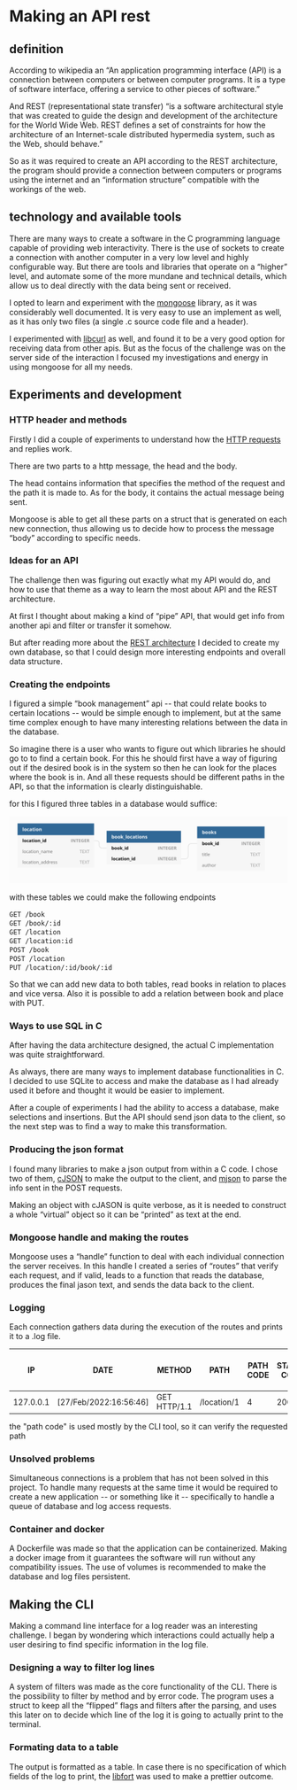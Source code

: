 # Making an API rest
## definition
According to wikipedia an “An application programming interface (API) is a connection between computers or between computer programs. It is a type of software interface, offering a service to other pieces of software.”

And REST (representational state transfer) “is a software architectural style that was created to guide the design and development of the architecture for the World Wide Web. REST defines a set of constraints for how the architecture of an Internet-scale distributed hypermedia system, such as the Web, should behave.”

So as it was required to create an API according to the REST architecture, the program should provide a connection between computers or programs using the internet and an “information structure” compatible with the workings of the web.

## technology and available tools
There are many ways to create a software in the C programming language capable of providing web interactivity.  There is the use of sockets to create a connection with another computer in a very low level and highly configurable way. But there are tools and libraries that operate on a “higher” level, and automate some of the more mundane and technical details, which allow us to deal directly with the data being sent or received.

I opted to learn and experiment with the [mongoose](https://mongoose.ws/) library, as it was considerably well documented. It is very easy to use an implement as well, as it has only two files (a single .c source code file and a header).

I experimented with [libcurl](https://curl.se/libcurl/c/) as well, and found it to be a very good option for receiving data from other apis. But as the focus of the challenge was on the server side of the interaction I focused my investigations and energy in using mongoose for all my needs.

## Experiments and development
### HTTP header and methods
Firstly I did a couple of experiments to understand how the [HTTP requests](https://developer.mozilla.org/en-US/docs/Web/HTTP/Messages) and replies work.

There are two parts to a http message, the head and the body.

The head contains information that specifies the method of the request and the path it is made to. As for the body, it contains the actual message being sent.

Mongoose is able to get all these parts on a struct that is generated on each new connection, thus  allowing us to decide how to process the message “body” according to specific needs.


### Ideas for an API
The challenge then was figuring out exactly what my API would do, and how to use that theme as a way to learn the most about API and the REST architecture.

At first I thought about making a kind of “pipe” API, that would get info from another api and filter or transfer it somehow.

But after reading more about the [REST architecture](https://restfulapi.net/rest-api-design-tutorial-with-example/) I decided to create my own database, so that I could design more interesting endpoints and overall data structure.

### Creating the endpoints
I figured a simple “book management” api -- that could relate books to certain locations -- would be simple enough to implement, but at the same time complex enough to have many interesting relations between the data in the database.

So imagine there is a user who wants to figure out which libraries he should go to to find a certain book. For this he should first have a way of figuring out if the desired book is in the system so   then he can look for the places where the book is in. And all these requests should be different paths in the API, so that the information is clearly distinguishable.

for this I figured three tables in a database would suffice:

![db_scheme](./docs/db_scheme.png)

with these tables we could make the following endpoints

	GET /book
	GET /book/:id
	GET /location
	GET /location:id
	POST /book
	POST /location
	PUT /location/:id/book/:id

So that we can add new data to both tables, read books in relation to places and vice versa. Also it is possible to add a relation between book and place with PUT.

### Ways to use SQL in C

After having the data architecture designed, the actual C implementation was quite straightforward.

As always, there are many ways to implement database functionalities in C. I decided to use SQLite to access and make the database as I had already used it before and thought it would be easier to implement.

After a couple of experiments I had the ability to access a database, make selections and insertions. But the API should send json data to the client, so the next step was to find a way to make this transformation.


### Producing the json format
I found many libraries to make a json output from within a C code. I chose two of them, [cJSON](https://github.com/DaveGamble/cJSON) to make the output to the client, and [mjson](https://github.com/cesanta/mjson) to parse the info sent in the POST requests.

Making an object with cJASON is quite verbose, as it is needed to construct a whole “virtual” object so it can be “printed” as text at the end.

### Mongoose handle and making the routes
Mongoose uses a “handle” function to deal with each individual connection the server receives. In this handle I created a series of “routes” that verify each request, and if valid, leads to a function that reads the database, produces the final jason text, and sends the data back to the client.

### Logging
Each connection gathers data during the execution of the routes and prints it to a .log file.

| IP        | DATE                   | METHOD       | PATH        | PATH CODE | STATUS CODE | DATA SENT IN BYTES |
|-----------|------------------------|--------------|-------------|-----------|-------------|--------------------|
| 127.0.0.1 | [27/Feb/2022:16:56:46] | GET HTTP/1.1 | /location/1 | 4         | 200         | 149                |

the "path code" is used mostly by the CLI tool, so it can verify the requested path

### Unsolved problems
Simultaneous connections is a problem that has not been solved in this project. To handle many requests at the same time it would be required to create a new application -- or something like it -- specifically to handle a queue of database and log access requests.

### Container and docker
A Dockerfile was made so that the application can be containerized. Making a docker image from it guarantees the software will run without any compatibility issues. The use of volumes is recommended to make the database and log files persistent.

## Making the CLI
Making a command line interface for a log reader was an interesting challenge. I began by wondering which interactions could actually help a user desiring to find specific information in the log file.

### Designing a way to filter log lines
A system of filters was made as the core functionality of the CLI. There is the possibility to filter by method and by error code. The program uses a struct to keep all the “flipped” flags and filters after the parsing, and uses this later on to decide which line of the log it is going to actually print to the terminal.

### Formating data to a table
The output is formatted as a table. In case there is no specification of which fields of the log to print, the [libfort](https://github.com/seleznevae/libfort) was used to make a prettier outcome.
